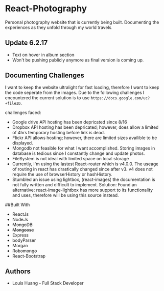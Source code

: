 # React-Photography

Personal photography website that is currently being built.
Documenting the experiences as they unfold through my world travels.
## Update 6.2.17
* Text on hover in album section
* Won't be pushing publicly anymore as final version is coming up.

## Documenting Challenges
I want to keep the website ultralight for fast loading, therefore I want to keep the code seperate from the images. Due to the following challenges I encountered the current solution is to use `https://docs.google.com/uc?+fileID`.

challenges faced:
* Google drive API hosting has been depricated since 8/16
* Dropbox API hosting has been depricated; however, does allow a limited of 4hrs temporary hosting before link is dead.
* Flickr API allows hosting; however, there are limited sizes availible to be displayed.
* Mongodb not feasible for what I want accomplished. Storing images in database is tedious since I constantly change and update photos.
* FileSystem is not ideal with limited space on local storage
* Currently, I'm using the lastest React-router which is v4.0.0. The useage of routing in react has drastically changed since after v3. v4 does not require the use of browserHistory or hashHistory.
* Stumbled an issue using lightbox, (react-images) the documentation is not fully written and difficult to implement. Solution: Found an alternative: react-image-lightbox has more support to its functionality and uses, therefore will be using this source instead.

##Built With
* ReactJs
* NodeJs
* ~~MongoDB~~
* ~~Mongoose~~
* Express
* bodyParser
* Morgan
* ~~Robomongo~~
* React-Bootstrap

## Authors

* Louis Huang - Full Stack Developer
